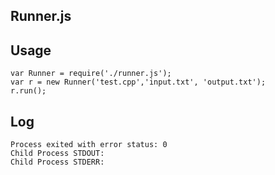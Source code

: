 Runner.js
-------------------

Usage
--------
    var Runner = require('./runner.js');
    var r = new Runner('test.cpp','input.txt', 'output.txt');
    r.run();
    

Log
-----
    Process exited with error status: 0
    Child Process STDOUT:
    Child Process STDERR: